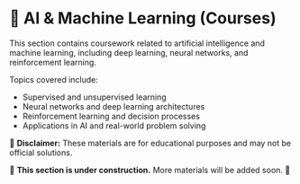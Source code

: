 # 📌 AI & Machine Learning (Courses)  
This section contains coursework related to artificial intelligence and machine learning, including deep learning, neural networks, and reinforcement learning.  

Topics covered include:  
- Supervised and unsupervised learning  
- Neural networks and deep learning architectures  
- Reinforcement learning and decision processes  
- Applications in AI and real-world problem solving  

📌 **Disclaimer:** These materials are for educational purposes and may not be official solutions.  


 
🚧 **This section is under construction.** More materials will be added soon. 🚧  

